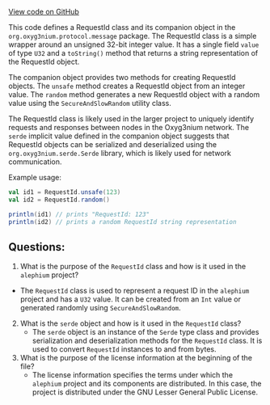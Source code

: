 [View code on GitHub](https://github.com/alephium/alephium/protocol/src/main/scala/org/alephium/protocol/message/RequestId.scala)

This code defines a RequestId class and its companion object in the `org.oxyg3nium.protocol.message` package. The RequestId class is a simple wrapper around an unsigned 32-bit integer value. It has a single field `value` of type `U32` and a `toString()` method that returns a string representation of the RequestId object.

The companion object provides two methods for creating RequestId objects. The `unsafe` method creates a RequestId object from an integer value. The `random` method generates a new RequestId object with a random value using the `SecureAndSlowRandom` utility class.

The RequestId class is likely used in the larger project to uniquely identify requests and responses between nodes in the Oxyg3nium network. The `serde` implicit value defined in the companion object suggests that RequestId objects can be serialized and deserialized using the `org.oxyg3nium.serde.Serde` library, which is likely used for network communication.

Example usage:

```scala
val id1 = RequestId.unsafe(123)
val id2 = RequestId.random()

println(id1) // prints "RequestId: 123"
println(id2) // prints a random RequestId string representation
```
## Questions: 
 1. What is the purpose of the `RequestId` class and how is it used in the `alephium` project?
   - The `RequestId` class is used to represent a request ID in the `alephium` project and has a `U32` value. It can be created from an `Int` value or generated randomly using `SecureAndSlowRandom`.
2. What is the `serde` object and how is it used in the `RequestId` class?
   - The `serde` object is an instance of the `Serde` type class and provides serialization and deserialization methods for the `RequestId` class. It is used to convert `RequestId` instances to and from bytes.
3. What is the purpose of the license information at the beginning of the file?
   - The license information specifies the terms under which the `alephium` project and its components are distributed. In this case, the project is distributed under the GNU Lesser General Public License.